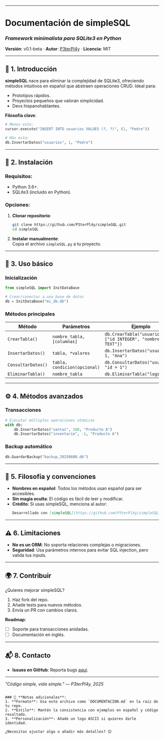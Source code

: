 
---

# **Documentación de simpleSQL**  
### *Framework minimalista para SQLite3 en Python*  
**Versión**: v0.1-beta · **Autor**: [P3terPl4y](https://github.com/P3terPl4ay) · **Licencia**: MIT  

---

## **📌 1. Introducción**  
**simpleSQL** nace para eliminar la complejidad de SQLite3, ofreciendo métodos intuitivos en español que abstraen operaciones CRUD. Ideal para:  
- Prototipos rápidos.  
- Proyectos pequeños que valoran simplicidad.  
- Devs hispanohablantes.  

**Filosofía clave**:  
```python  
# Menos esto:  
cursor.execute("INSERT INTO usuarios VALUES (?, ?)", (1, "Pedro"))  

# Más esto:  
db.InsertarDatos("usuarios", 1, "Pedro")  
```  

---

## **🔧 2. Instalación**  
### Requisitos:  
- Python 3.6+.  
- SQLite3 (incluido en Python).  

### Opciones:  
1. **Clonar repositorio**:  
   ```bash  
   git clone https://github.com/P3terPl4y/simpleSQL.git  
   cd simpleSQL  
   ```  
2. **Instalar manualmente**:  
   Copia el archivo `simpleSQL.py` a tu proyecto.  

---

## **🚀 3. Uso básico**  
### **Inicialización**  
```python  
from simpleSQL import InitDataBase  

# Crear/conectar a una base de datos  
db = InitDataBase("mi_db.db")  
```  

### **Métodos principales**  
| Método               | Parámetros                  | Ejemplo                          |  
|-----------------------|-----------------------------|----------------------------------|  
| `CrearTabla()`        | `nombre_tabla, [columnas]`  | `db.CrearTabla("usuarios", ["id INTEGER", "nombre TEXT"])` |  
| `InsertarDatos()`     | `tabla, *valores`           | `db.InsertarDatos("usuarios", 1, "Ana")` |  
| `ConsultarDatos()`    | `tabla, condicion(opcional)` | `db.ConsultarDatos("usuarios", "id = 1")` |  
| `EliminarTabla()`     | `nombre_tabla`              | `db.EliminarTabla("logs_old")` |  

---

## **⚙️ 4. Métodos avanzados**  
### **Transacciones**  
```python  
# Ejecutar múltiples operaciones atómicas  
with db:  
    db.InsertarDatos("ventas", 100, "Producto A")  
    db.InsertarDatos("inventario", -1, "Producto A")  
```  

### **Backup automático**  
```python  
db.GuardarBackup("backup_20250608.db")  
```  

---

## **📜 5. Filosofía y convenciones**  
- **Nombres en español**: Todos los métodos usan español para ser accesibles.  
- **Sin magia oculta**: El código es fácil de leer y modificar.  
- **Crédito**: Si usas simpleSQL, menciona al autor:  
  ```markdown  
  Desarrollado con [simpleSQL](https://github.com/P3terPl4y/simpleSQL) por @P3terPl4y.  
  ```  

---

## **⚠️ 6. Limitaciones**  
- **No es un ORM**: No soporta relaciones complejas o migraciones.  
- **Seguridad**: Usa parámetros internos para evitar SQL injection, pero valida tus inputs.  

---

## **🌍 7. Contribuir**  
¿Quieres mejorar simpleSQL?  
1. Haz fork del repo.  
2. Añade tests para nuevos métodos.  
3. Envía un PR con cambios claros.  

**Roadmap**:  
- [ ] Soporte para transacciones anidadas.  
- [ ] Documentación en inglés.  

---

## **📬 8. Contacto**  
- **Issues en GitHub**: Reporta bugs [aquí](https://github.com/P3terPl4y).  

---  
*"Código simple, vida simple." — P3terPl4y, 2025*  

```

### 📌 **Notas adicionales**:  
1. **Formato**: Usa este archivo como `DOCUMENTACION.md` en la raíz de tu repo.  
2. **Estilo**: Mantén la consistencia con ejemplos en español y código resaltado.  
3. **Personalización**: Añade un logo ASCII si quieres darle identidad.  

¿Necesitas ajustar algo o añadir más detalles? 😊 
